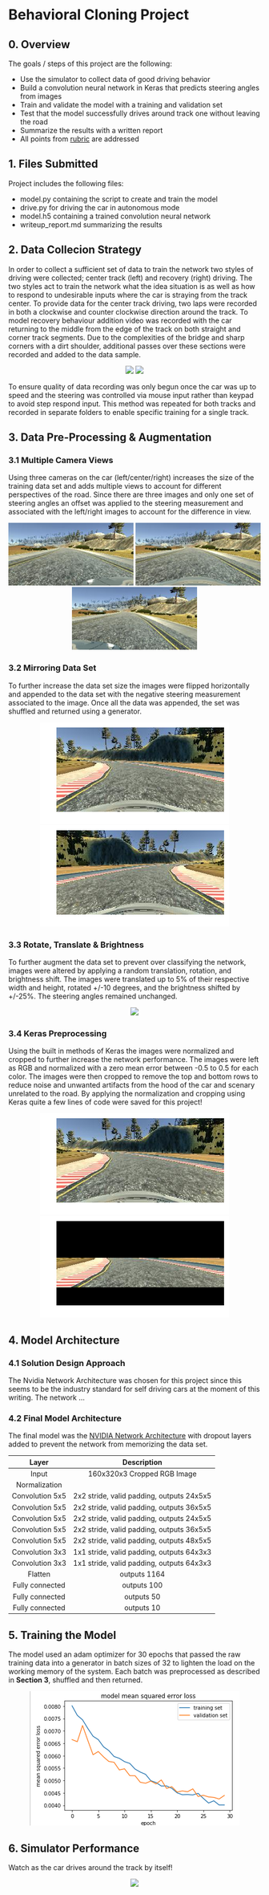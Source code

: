 # **Behavioral Cloning Project** 
## 0. Overview

The goals / steps of this project are the following:
* Use the simulator to collect data of good driving behavior
* Build a convolution neural network in Keras that predicts steering angles from images
* Train and validate the model with a training and validation set
* Test that the model successfully drives around track one without leaving the road
* Summarize the results with a written report
* All points from [rubric](https://review.udacity.com/#!/rubrics/432/view) are addressed

## 1. Files Submitted

Project includes the following files:
* model.py containing the script to create and train the model
* drive.py for driving the car in autonomous mode
* model.h5 containing a trained convolution neural network 
* writeup_report.md summarizing the results

## 2. Data Collecion Strategy
In order to collect a sufficient set of data to train the network two styles of driving were collected; center track (left) and recovery (right) driving. The two styles act to train the network what the idea situation is as well as how to respond to undesirable inputs where the car is straying from the track center. To provide data for the center track driving, two laps were recorded in both a clockwise and counter clockwise direction around the track. To model recovery behaviour addition video was recorded with the car returning to the middle from the edge of the track on both straight and corner track segments. Due to the complexities of the bridge and sharp corners with a dirt shoulder, additional passes over these sections were recorded and added to the data sample.

<p align="center">
 <img src="./images/center.gif">
 <img src="./images/recovery.gif">
</p>

To ensure quality of data recording was only begun once the car was up to speed and the steering was controlled via mouse input rather than keypad to avoid step respond input. This method was repeated for both tracks and recorded in separate folders to enable specific training for a single track. 

## 3. Data Pre-Processing & Augmentation
### 3.1 Multiple Camera Views
Using three cameras on the car (left/center/right) increases the size of the training data set and adds multiple views to account for different perspectives of the road. Since there are three images and only one set of steering angles an offset was applied to the steering measurement and associated with the left/right images to account for the difference in view.

<p align="center">
 <img src="./images/image_left.jpg" width=250>
 <img src="./images/image_center.jpg" width=250>
 <img src="./images/image_right.jpg" width=250>
</p>

### 3.2 Mirroring Data Set
To further increase the data set size the images were flipped horizontally and appended to the data set with the negative steering measurement associated to the image. Once all the data was appended, the set was shuffled and returned using a generator.

<p align="center">
 <img src="./images/raw.png">
 <img src="./images/flip.png">
</p>

### 3.3 Rotate, Translate & Brightness
To further augment the data set to prevent over classifying the network, images were altered by applying a random translation, rotation, and brightness shift. The images were translated up to 5% of their respective width and height, rotated +/-10 degrees, and the brightness shifted by +/-25%. The steering angles remained unchanged.

<p align="center">
 <img src="./images/augment.png">
</p>

### 3.4 Keras Preprocessing
Using the built in methods of Keras the images were normalized and cropped to further increase the network performance. The images were left as RGB and normalized with a zero mean error between -0.5 to 0.5 for each color. The images were then cropped to remove the top and bottom rows to reduce noise and unwanted artifacts from the hood of the car and scenary unrelated to the road. By applying the normalization and cropping using Keras quite a few lines of code were saved for this project!

<p align="center">
 <img src="./images/raw.png">
 <img src="./images/crop.png">
</p>

## 4. Model Architecture

### 4.1 Solution Design Approach
The Nvidia Network Architecture was chosen for this project since this seems to be the industry standard for self driving cars at the moment of this writing. The network ... 

### 4.2 Final Model Architecture
The final model was the [NVIDIA Network Architecture](https://devblogs.nvidia.com/parallelforall/deep-learning-self-driving-cars/) with dropout layers added to prevent the network from memorizing the data set.
 
| Layer         		|     Description	        					| 
|:---------------------:|:---------------------------------------------:| 
| Input         		| 160x320x3 Cropped RGB Image							| 
| Normalization     | 							| 
| Convolution 5x5    	| 2x2 stride, valid padding, outputs 24x5x5 	|
| Convolution 5x5    	| 2x2 stride, valid padding, outputs 36x5x5 	|
| Convolution 5x5    	| 2x2 stride, valid padding, outputs 24x5x5 	|
| Convolution 5x5    	| 2x2 stride, valid padding, outputs 36x5x5 	|
| Convolution 5x5    	| 2x2 stride, valid padding, outputs 48x5x5 	|
| Convolution 3x3    	| 1x1 stride, valid padding, outputs 64x3x3 	|
| Convolution 3x3    	| 1x1 stride, valid padding, outputs 64x3x3 	|
| Flatten          | outputs 1164  |
| Fully connected		| outputs 100				  |
| Fully connected		| outputs 50					|
| Fully connected		| outputs 10					|

## 5. Training the Model
The model used an adam optimizer for 30 epochs that passed the raw training data into a generator in batch sizes of 32 to lighten the load on the working memory of the system. Each batch was preprocessed as described in **Section 3**, shuffled and then returned. 

<p align="center">
 <img src="./images/training.png">
</p>

## 6. Simulator Performance
Watch as the car drives around the track by itself!

<p align="center">
 <img src="./images/final.mp4">
</p>

